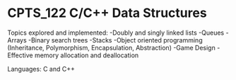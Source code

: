 # CPTS_122 C/C++ Data Structures
Topics explored and implemented:
-Doubly and singly linked lists
-Queues
-Arrays
-Binary search trees
-Stacks
-Object oriented programming (Inheritance, Polymorphism, Encapsulation, Abstraction)
-Game Design 
-Effective memory allocation and deallocation

Languages: C and C++
